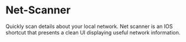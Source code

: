 # Net-Scanner
Quickly scan details about your local network. Net scanner is an IOS shortcut that presents a clean UI displaying useful network information.
